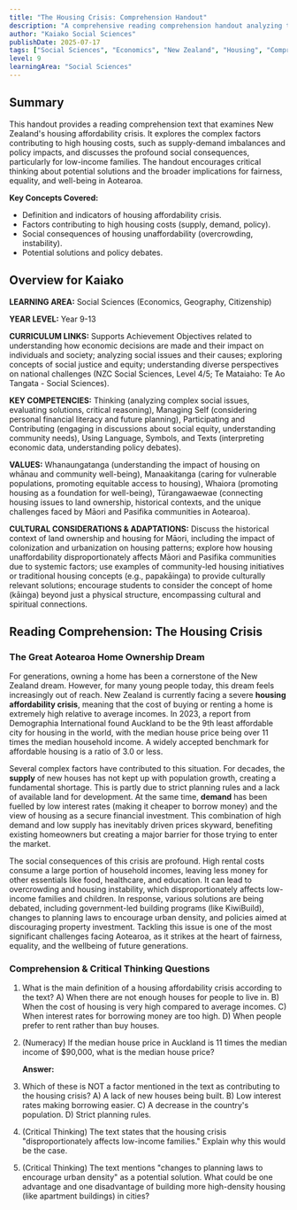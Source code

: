 ```yaml
---
title: "The Housing Crisis: Comprehension Handout"
description: "A comprehensive reading comprehension handout analyzing the housing affordability crisis in Aotearoa New Zealand, exploring its causes, consequences, and potential solutions."
author: "Kaiako Social Sciences"
publishDate: 2025-07-17
tags: ["Social Sciences", "Economics", "New Zealand", "Housing", "Comprehension Handout", "Aotearoa New Zealand Curriculum"]
level: 9
learningArea: "Social Sciences"
---
```


## Summary

This handout provides a reading comprehension text that examines New Zealand's housing affordability crisis. It explores the complex factors contributing to high housing costs, such as supply-demand imbalances and policy impacts, and discusses the profound social consequences, particularly for low-income families. The handout encourages critical thinking about potential solutions and the broader implications for fairness, equality, and well-being in Aotearoa.

**Key Concepts Covered:**
*   Definition and indicators of housing affordability crisis.
*   Factors contributing to high housing costs (supply, demand, policy).
*   Social consequences of housing unaffordability (overcrowding, instability).
*   Potential solutions and policy debates.

## Overview for Kaiako

**LEARNING AREA:** Social Sciences (Economics, Geography, Citizenship)

**YEAR LEVEL:** Year 9-13

**CURRICULUM LINKS:** Supports Achievement Objectives related to understanding how economic decisions are made and their impact on individuals and society; analyzing social issues and their causes; exploring concepts of social justice and equity; understanding diverse perspectives on national challenges (NZC Social Sciences, Level 4/5; Te Mataiaho: Te Ao Tangata - Social Sciences).

**KEY COMPETENCIES:** Thinking (analyzing complex social issues, evaluating solutions, critical reasoning), Managing Self (considering personal financial literacy and future planning), Participating and Contributing (engaging in discussions about social equity, understanding community needs), Using Language, Symbols, and Texts (interpreting economic data, understanding policy debates).

**VALUES:** Whanaungatanga (understanding the impact of housing on whānau and community well-being), Manaakitanga (caring for vulnerable populations, promoting equitable access to housing), Whaiora (promoting housing as a foundation for well-being), Tūrangawaewae (connecting housing issues to land ownership, historical contexts, and the unique challenges faced by Māori and Pasifika communities in Aotearoa).

**CULTURAL CONSIDERATIONS & ADAPTATIONS:** Discuss the historical context of land ownership and housing for Māori, including the impact of colonization and urbanization on housing patterns; explore how housing unaffordability disproportionately affects Māori and Pasifika communities due to systemic factors; use examples of community-led housing initiatives or traditional housing concepts (e.g., papakāinga) to provide culturally relevant solutions; encourage students to consider the concept of home (kāinga) beyond just a physical structure, encompassing cultural and spiritual connections.

## Reading Comprehension: The Housing Crisis

### The Great Aotearoa Home Ownership Dream

For generations, owning a home has been a cornerstone of the New Zealand dream. However, for many young people today, this dream feels increasingly out of reach. New Zealand is currently facing a severe **housing affordability crisis**, meaning that the cost of buying or renting a home is extremely high relative to average incomes. In 2023, a report from Demographia International found Auckland to be the 9th least affordable city for housing in the world, with the median house price being over 11 times the median household income. A widely accepted benchmark for affordable housing is a ratio of 3.0 or less.

Several complex factors have contributed to this situation. For decades, the **supply** of new houses has not kept up with population growth, creating a fundamental shortage. This is partly due to strict planning rules and a lack of available land for development. At the same time, **demand** has been fuelled by low interest rates (making it cheaper to borrow money) and the view of housing as a secure financial investment. This combination of high demand and low supply has inevitably driven prices skyward, benefiting existing homeowners but creating a major barrier for those trying to enter the market.

The social consequences of this crisis are profound. High rental costs consume a large portion of household incomes, leaving less money for other essentials like food, healthcare, and education. It can lead to overcrowding and housing instability, which disproportionately affects low-income families and children. In response, various solutions are being debated, including government-led building programs (like KiwiBuild), changes to planning laws to encourage urban density, and policies aimed at discouraging property investment. Tackling this issue is one of the most significant challenges facing Aotearoa, as it strikes at the heart of fairness, equality, and the wellbeing of future generations.

### Comprehension & Critical Thinking Questions

1.  What is the main definition of a housing affordability crisis according to the text?
    A) When there are not enough houses for people to live in.
    B) When the cost of housing is very high compared to average incomes.
    C) When interest rates for borrowing money are too high.
    D) When people prefer to rent rather than buy houses.

2.  (Numeracy) If the median house price in Auckland is 11 times the median income of $90,000, what is the median house price?

    **Answer:**

3.  Which of these is NOT a factor mentioned in the text as contributing to the housing crisis?
    A) A lack of new houses being built.
    B) Low interest rates making borrowing easier.
    C) A decrease in the country's population.
    D) Strict planning rules.

4.  (Critical Thinking) The text states that the housing crisis "disproportionately affects low-income families." Explain why this would be the case.

5.  (Critical Thinking) The text mentions "changes to planning laws to encourage urban density" as a potential solution. What could be one advantage and one disadvantage of building more high-density housing (like apartment buildings) in cities?